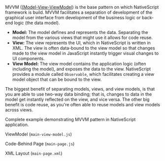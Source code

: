 MVVM ([(Model-View-ViewModel](https://en.wikipedia.org/wiki/Model–view–viewmodel)) is the base pattern on which NativeScript framework is build.
MVVM facilitates a separation of development of the graphical user interface from development of the business logic or back-end logic (the data model).

 * **Model:** The model defines and represents the data. Separating the model from the various views that might use it allows for code reuse.
 * **View:** The view represents the UI, which in NativeScript is written in XML. The view is often data-bound to the view model so that changes made to the view model in JavaScript instantly trigger visual changes to UI components.
 * **View Model:** The view model contains the application logic (often including the model), and exposes the data to the view. NativeScript provides a module called `Observable`, which facilitates creating a view model object that can be bound to the view.

The biggest benefit of separating models, views, and view models, is that you are able to use two-way data binding; that is, changes to data in the model get instantly reflected on the view, and vice versa. The other big benefit is code reuse, as you're often able to reuse models and view models across views.

Complete example demonstrating MVVM pattern in NativeScript application.

ViewModel (`main-view-model.js`)
<snippet id='mvvm-view-model'/>

Code-Behind Page (`main-page.js`)
<snippet id='mvvm-code-behind'/>

XML Layout (`main-page.xml`)
<snippet id='mvvm-xml'/>